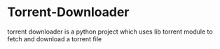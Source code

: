 # Torrent-Downloader
torrent downloader is a python project which uses lib torrent module to fetch and download a torrent file
